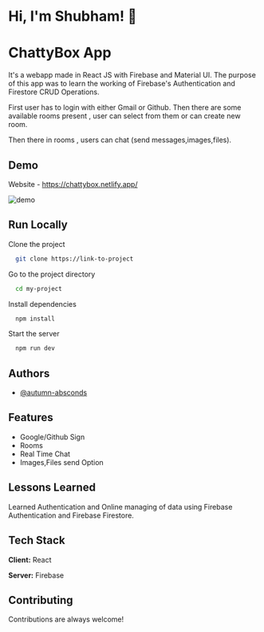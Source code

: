 
# Hi, I'm Shubham! 👋


# ChattyBox App

It's a webapp made in React JS with Firebase and Material UI.
The purpose of this app was to learn the working of Firebase's Authentication and Firestore CRUD Operations.


First user has to login with either Gmail or Github.
Then there are some available rooms present , user can select from them or can create new room.

Then there in rooms , users can chat (send messages,images,files).


## Demo

Website  - https://chattybox.netlify.app/

![demo](https://media.giphy.com/media/v1.Y2lkPTc5MGI3NjExODhiZGVjMTE3MTBmZGM3MDcyOGIzNGFjNDgyOGYyYmE5YjI0YTg4ZSZlcD12MV9pbnRlcm5hbF9naWZzX2dpZklkJmN0PWc/z6HmLADErbCEQQuqOP/giphy.gif)




## Run Locally

Clone the project

```bash
  git clone https://link-to-project
```

Go to the project directory

```bash
  cd my-project
```

Install dependencies

```bash
  npm install
```

Start the server

```bash
  npm run dev
```


## Authors

- [@autumn-absconds](https://github.com/autumn-absconds)


## Features

- Google/Github Sign
- Rooms
- Real Time Chat
- Images,Files send Option


## Lessons Learned

Learned Authentication and Online managing of data using Firebase Authentication and Firebase Firestore.



## Tech Stack

**Client:** React

**Server:** Firebase


## Contributing

Contributions are always welcome!


